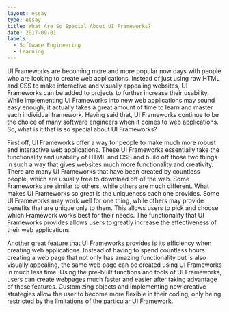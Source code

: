```yaml
---
layout: essay
type: essay
title: What Are So Special About UI Frameworks?
date: 2017-09-01
labels:
  - Software Engineering
  - Learning
---
```



UI Frameworks are becoming more and more popular now days with people who are looking to create web applications. Instead of just using raw HTML and CSS to make interactive and visually appealing websites, UI Frameworks can be added to projects to further increase their usability. While implementing UI Frameworks into new web applications may sound easy enough, it actually takes a great amount of time to learn and master each individual framework. Having said that, UI Frameworks continue to be the choice of many software engineers when it comes to web applications. So, what is it that is so special about UI Frameworks?

First off, UI Frameworks offer a way for people to make much more robust and interactive web applications. These UI Frameworks essentially take the functionality and usability of HTML and CSS and build off those two things in such a way that gives websites much more functionality and creativity. There are many UI Frameworks that have been created by countless people, which are usually free to download off of the web. Some Frameworks are similar to others, while others are much different. What makes UI Frameworks so great is the uniqueness each one provides. Some UI Frameworks may work well for one thing, while others may provide benefits that are unique only to them. This allows users to pick and choose which Framework works best for their needs. The functionality that UI Frameworks provides allows users to greatly increase the effectiveness of their web applications.

Another great feature that UI Frameworks provides is its efficiency when creating web applications. Instead of having to spend countless hours creating a web page that not only has amazing functionality but is also visually appealing, the same web page can be created using UI Frameworks in much less time. Using the pre-built functions and tools of UI Frameworks, users can create webpages much faster and easier after taking advantage of these features. Customizing objects and implementing new creative strategies allow the user to become more flexible in their coding, only being restricted by the limitations of the particular UI Framework.
